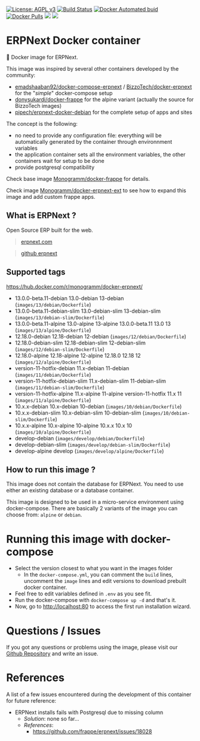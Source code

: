 [uri_license]: http://www.gnu.org/licenses/agpl.html

[uri_license_image]: https://img.shields.io/badge/License-AGPL%20v3-blue.svg

[![License: AGPL v3][uri_license_image]][uri_license]
[![Build Status](https://travis-ci.org/Monogramm/docker-erpnext.svg)](https://travis-ci.org/Monogramm/docker-erpnext)
[![Docker Automated buid](https://img.shields.io/docker/cloud/build/monogramm/docker-erpnext.svg)](https://hub.docker.com/r/monogramm/docker-erpnext/)
[![Docker Pulls](https://img.shields.io/docker/pulls/monogramm/docker-erpnext.svg)](https://hub.docker.com/r/monogramm/docker-erpnext/)
[![](https://images.microbadger.com/badges/version/monogramm/docker-erpnext.svg)](https://microbadger.com/images/monogramm/docker-erpnext)
[![](https://images.microbadger.com/badges/image/monogramm/docker-erpnext.svg)](https://microbadger.com/images/monogramm/docker-erpnext)

# ERPNext Docker container

:whale: Docker image for ERPNext.

This image was inspired by several other containers developed by the community:

-   [emadshaaban92/docker-compose-erpnext](https://github.com/emadshaaban92/docker-compose-erpnext/) / [BizzoTech/docker-erpnext](https://github.com/BizzoTech/docker-erpnext) for the "_simple_" docker-compose setup
-   [donysukardi/docker-frappe](https://github.com/donysukardi/docker-frappe) for the alpine variant (actually the source for BizzoTech images)
-   [pipech/erpnext-docker-debian](https://github.com/pipech/erpnext-docker-debian) for the complete setup of apps and sites

The concept is the following:

-   no need to provide any configuration file: everything will be automatically generated by the container through environnment variables
-   the application container sets all the environment variables, the other containers wait for setup to be done
-   provide postgresql compatibility

Check base image [Monogramm/docker-frappe](https://github.com/Monogramm/docker-frappe) for details.

Check image [Monogramm/docker-erpnext-ext](https://github.com/Monogramm/docker-erpnext-ext) to see how to expand this image and add custom frappe apps.

## What is ERPNext ?

Open Source ERP built for the web.

> [erpnext.com](https://erpnext.com/)

> [github erpnext](https://github.com/frappe/erpnext)

## Supported tags

<https://hub.docker.com/r/monogramm/docker-erpnext/>

<!-- >Docker Tags -->

-   13.0.0-beta.11-debian 13.0-debian 13-debian  (`images/13/debian/Dockerfile`)
-   13.0.0-beta.11-debian-slim 13.0-debian-slim 13-debian-slim  (`images/13/debian-slim/Dockerfile`)
-   13.0.0-beta.11-alpine 13.0-alpine 13-alpine 13.0.0-beta.11 13.0 13  (`images/13/alpine/Dockerfile`)
-   12.18.0-debian 12.18-debian 12-debian  (`images/12/debian/Dockerfile`)
-   12.18.0-debian-slim 12.18-debian-slim 12-debian-slim  (`images/12/debian-slim/Dockerfile`)
-   12.18.0-alpine 12.18-alpine 12-alpine 12.18.0 12.18 12  (`images/12/alpine/Dockerfile`)
-   version-11-hotfix-debian 11.x-debian 11-debian  (`images/11/debian/Dockerfile`)
-   version-11-hotfix-debian-slim 11.x-debian-slim 11-debian-slim  (`images/11/debian-slim/Dockerfile`)
-   version-11-hotfix-alpine 11.x-alpine 11-alpine version-11-hotfix 11.x 11  (`images/11/alpine/Dockerfile`)
-   10.x.x-debian 10.x-debian 10-debian  (`images/10/debian/Dockerfile`)
-   10.x.x-debian-slim 10.x-debian-slim 10-debian-slim  (`images/10/debian-slim/Dockerfile`)
-   10.x.x-alpine 10.x-alpine 10-alpine 10.x.x 10.x 10  (`images/10/alpine/Dockerfile`)
-   develop-debian  (`images/develop/debian/Dockerfile`)
-   develop-debian-slim  (`images/develop/debian-slim/Dockerfile`)
-   develop-alpine develop  (`images/develop/alpine/Dockerfile`)

<!-- <Docker Tags -->

## How to run this image ?

This image does not contain the database for ERPNext. You need to use either an existing database or a database container.

This image is designed to be used in a micro-service environment using docker-compose. There are basically 2 variants of the image you can choose from: `alpine` or `debian`.

# Running this image with docker-compose

-   Select the version closest to what you want in the images folder
    -   In the `docker-compose.yml`, you can comment the `build` lines, uncomment the `image` lines and edit versions to download prebuilt docker container.
-   Feel free to edit variables defined in `.env` as you see fit.
-   Run the docker-compose with `docker-compose up -d` and that's it.
-   Now, go to <http://localhost:80> to access the first run installation wizard.

# Questions / Issues

If you got any questions or problems using the image, please visit our [Github Repository](https://github.com/Monogramm/docker-erpnext) and write an issue.  

# References

A list of a few issues encountered during the development of this container for future reference:

-   ERPNext installs fails with Postgresql due to missing column
    -   _Solution_: none so far...
    -   _References_:
        -   <https://github.com/frappe/erpnext/issues/18028>
